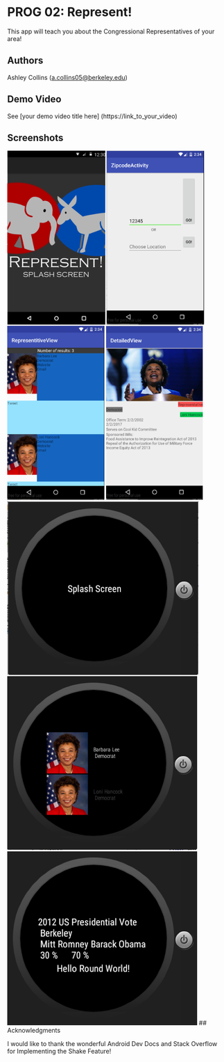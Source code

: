 # PROG 02: Represent!

This app will teach you about the Congressional Representatives of your area!

## Authors

Ashley Collins ([a.collins05@berkeley.edu](mailto:a.collins05@berkeley.edu))

## Demo Video

See [your demo video title here] (https://link_to_your_video)

## Screenshots

<img src="screenshots/splashscreen.png" height="400" alt="Screenshot"/>
<img src="screenshots/AppViewOne.png" height="400" alt="Screenshot"/>
<img src="screenshots/AppView2.png" height="400" alt="Screenshot"/>
<img src="screenshots/AppView3.png" height="400" alt="Screenshot"/>
<img src="screenshots/Wear01.png" height="400" alt="Screenshot"/>
<img src="screenshots/Wear02.png" height="400" alt="Screenshot"/>
<img src="screenshots/Wear03.png" height="400" alt="Screenshot"/>
## Acknowledgments

I would like to thank the wonderful Android Dev Docs and Stack Overflow for Implementing the Shake Feature!
